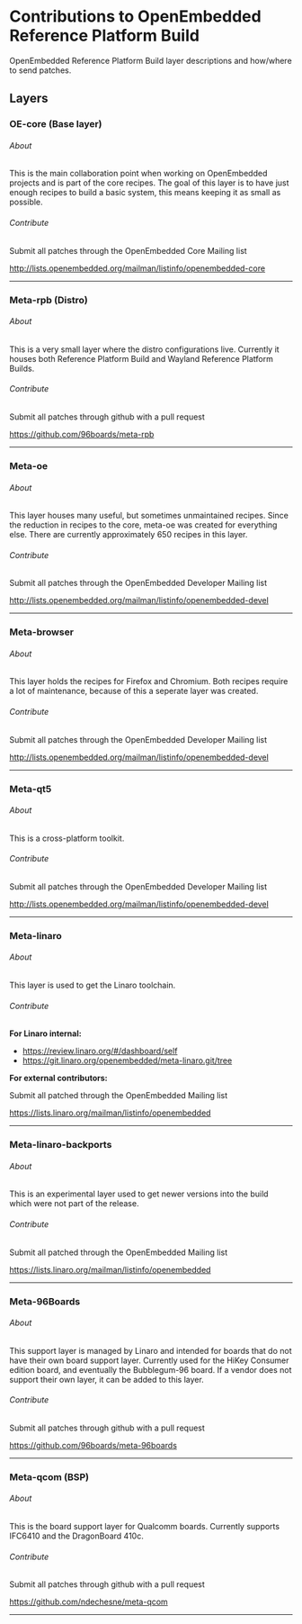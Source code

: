 # Contributions to OpenEmbedded Reference Platform Build

OpenEmbedded Reference Platform Build layer descriptions and how/where to send patches.

## Layers

### OE-core (Base layer)

###### About

This is the main collaboration point when working on OpenEmbedded projects and is part of the core recipes. The goal of this layer is to have just enough recipes to build a basic system, this means keeping it as small as possible.

###### Contribute

Submit all patches through the OpenEmbedded Core Mailing list

http://lists.openembedded.org/mailman/listinfo/openembedded-core

***

### Meta-rpb (Distro)

###### About

This is a very small layer where the distro configurations live. Currently it houses both Reference Platform Build and Wayland Reference Platform Builds.

###### Contribute

Submit all patches through github with a pull request

https://github.com/96boards/meta-rpb

***

### Meta-oe

###### About

This layer houses many useful, but sometimes unmaintained recipes. Since the reduction in recipes to the core, meta-oe was created for everything else. There are currently approximately 650 recipes in this layer.

###### Contribute

Submit all patches through the OpenEmbedded Developer Mailing list

http://lists.openembedded.org/mailman/listinfo/openembedded-devel

***

### Meta-browser

###### About

This layer holds the recipes for Firefox and Chromium. Both recipes require a lot of maintenance, because of this a seperate layer was created.

###### Contribute

Submit all patches through the OpenEmbedded Developer Mailing list

http://lists.openembedded.org/mailman/listinfo/openembedded-devel

***

### Meta-qt5

###### About

This is a cross-platform toolkit.

###### Contribute

Submit all patches through the OpenEmbedded Developer Mailing list

http://lists.openembedded.org/mailman/listinfo/openembedded-devel

***

### Meta-linaro

###### About

This layer is used to get the Linaro toolchain.

###### Contribute

**For Linaro internal:**

- https://review.linaro.org/#/dashboard/self
- https://git.linaro.org/openembedded/meta-linaro.git/tree

**For external contributors:**

Submit all patched through the OpenEmbedded Mailing list

https://lists.linaro.org/mailman/listinfo/openembedded

***

### Meta-linaro-backports

###### About

This is an experimental layer used to get newer versions into the build which were not part of the release.

###### Contribute

Submit all patched through the OpenEmbedded Mailing list

https://lists.linaro.org/mailman/listinfo/openembedded

***

### Meta-96Boards

###### About

This support layer is managed by Linaro and intended for boards that do not have their own board support layer. Currently used for the HiKey Consumer edition board, and eventually the Bubblegum-96 board. If a vendor does not support their own layer, it can be added to this layer.

###### Contribute

Submit all patches through github with a pull request

https://github.com/96boards/meta-96boards

***

### Meta-qcom (BSP)

###### About

This is the board support layer for Qualcomm boards. Currently supports IFC6410 and the DragonBoard 410c.

###### Contribute

Submit all patches through github with a pull request

https://github.com/ndechesne/meta-qcom

***

